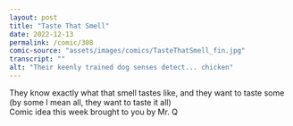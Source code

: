 ```yaml
---
layout: post
title: "Taste That Smell"
date: 2022-12-13
permalink: /comic/308
comic-source: "assets/images/comics/TasteThatSmell_fin.jpg"
transcript: ""
alt: "Their keenly trained dog senses detect... chicken"
---
```

They know exactly what that smell tastes like, and they want to taste some (by some I mean all, they want to taste it all)
<br> Comic idea this week brought to you by Mr. Q
